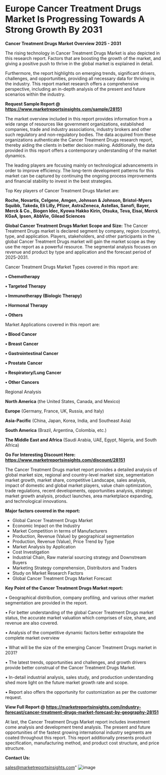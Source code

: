 # Europe Cancer Treatment Drugs Market Is Progressing Towards A Strong Growth By 2031

<Strong> Cancer Treatment Drugs Market Overview 2025 - 2031</strong>

The rising technology in Cancer Treatment Drugs Market is also depicted in this research report. Factors that are boosting the growth of the market, and giving a positive push to thrive in the global market is explained in detail.

Furthermore, the report highlights on emerging trends, significant drivers, challenges, and opportunities, providing all necessary data for thriving in the industry. This report market research offers a comprehensive perspective, including an in-depth analysis of the present and future scenarios within the industry.

<strong>Request Sample Report @ <a href=https://www.marketreportsinsights.com/sample/28151>https://www.marketreportsinsights.com/sample/28151</a></strong>

The market overview included in this report provides information from a wide range of resources like government organizations, established companies, trade and industry associations, industry brokers and other such regulatory and non-regulatory bodies. The data acquired from these organizations authenticate the Cancer Treatment Drugs research report, thereby aiding the clients in better decision making. Additionally, the data provided in this report offers a contemporary understanding of the market dynamics.

The leading players are focusing mainly on technological advancements in order to improve efficiency. The long-term development patterns for this market can be captured by continuing the ongoing process improvements and financial stability to invest in the best strategies.

Top Key players of Cancer Treatment Drugs Market are:

<strong>Roche, Novartis, Celgene, Amgen, Johnson & Johnson, Bristol-Myers Squibb, Takeda, Eli Lilly, Pfizer, AstraZeneca, Astellas, Sanofi, Bayer, Merck & Co., Biogen Idec, Kyowa Hakko Kirin, Otsuka, Teva, Eisai, Merck KGaA, Ipsen, AbbVie, Gilead Sciences</strong>

<strong><b>Global Cancer Treatment Drugs Market Scope and Size:</b></strong>
The Cancer Treatment Drugs market is declared segment by company, region (country), type, and application. Players, stakeholders, and other participants in the global Cancer Treatment Drugs market will gain the market scope as they use the report as a powerful resource. The segmental analysis focuses on revenue and product by type and application and the forecast period of 2025-2031.

Cancer Treatment Drugs Market Types covered in this report are:

<strong>• Chemotherapy

• Targeted Therapy

• Immunotherapy (Biologic Therapy)

• Hormonal Therapy

• Others</strong>

Market Applications covered in this report are:

<strong>• Blood Cancer

• Breast Cancer

• Gastrointestinal Cancer

• Prostate Cancer

• Respiratory/Lung Cancer

• Other Cancers</strong> 

Regional Analysis

<strong>North America</strong> (the United States, Canada, and Mexico)

<strong>Europe</strong> (Germany, France, UK, Russia, and Italy)

<strong>Asia-Pacific</strong> (China, Japan, Korea, India, and Southeast Asia)

<strong>South America</strong> (Brazil, Argentina, Colombia, etc.)

<strong>The Middle East and Africa</strong> (Saudi Arabia, UAE, Egypt, Nigeria, and South Africa)

<strong>Go For Interesting Discount Here: <a href=https://www.marketreportsinsights.com/discount/28151>https://www.marketreportsinsights.com/discount/28151</a></strong>

The Cancer Treatment Drugs market report provides a detailed analysis of global market size, regional and country-level market size, segmentation market growth, market share, competitive Landscape, sales analysis, impact of domestic and global market players, value chain optimization, trade regulations, recent developments, opportunities analysis, strategic market growth analysis, product launches, area marketplace expanding, and technological innovations.

<strong><b>Major factors covered in the report:</b></strong>
<ul>
  <li>Global Cancer Treatment Drugs Market </li>
  <li>Economic Impact on the Industry</li>
  <li>Market Competition in terms of Manufacturers</li>
  <li>Production, Revenue (Value) by geographical segmentation</li>
  <li>Production, Revenue (Value), Price Trend by Type</li>
  <li>Market Analysis by Application</li>
  <li>Cost Investigation</li>
  <li>Industrial Chain, Raw material sourcing strategy and Downstream Buyers</li>
  <li>Marketing Strategy comprehension, Distributors and Traders</li>
  <li>Study on Market Research Factors</li>
  <li>Global Cancer Treatment Drugs Market Forecast</li>
</ul>

<strong><b>Key Point of the Cancer Treatment Drugs Market report:</b></strong>

• Geographical distribution, company profiling, and various other market segmentation are provided in the report.

• For better understanding of the global Cancer Treatment Drugs market status, the accurate market valuation which comprises of size, share, and revenue are also covered.

• Analysis of the competitive dynamic factors better extrapolate the complete market overview

• What will be the size of the emerging Cancer Treatment Drugs market in 2031?

• The latest trends, opportunities and challenges, and growth drivers provide better construal of the Cancer Treatment Drugs Market.

• In-detail industrial analysis, sales study, and production understanding shed more light on the future market growth rate and scope.

• Report also offers the opportunity for customization as per the customer request.

<strong><b>View Full Report @ <a href=https://marketreportsinsights.com/industry-forecast/cancer-treatment-drugs-market-forecast-by-geography-28151>https://marketreportsinsights.com/industry-forecast/cancer-treatment-drugs-market-forecast-by-geography-28151</a></b></strong>


At last, the Cancer Treatment Drugs Market report includes investment come analysis and development trend analysis. The present and future opportunities of the fastest growing international industry segments are coated throughout this report. This report additionally presents product specification, manufacturing method, and product cost structure, and price structure.

<strong>Contact Us:</strong>

sales@marketreportsinsights.com"
![image](https://github.com/user-attachments/assets/1f417c59-db1c-450d-a187-e7b6c4e7c618)
